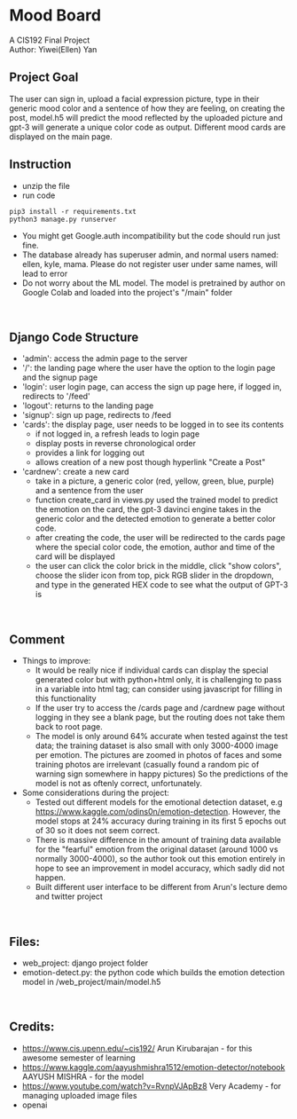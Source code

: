 # Mood Board

A CIS192 Final Project<br/>
Author: Yiwei(Ellen) Yan

## Project Goal
The user can sign in, upload a facial expression picture, type in their generic mood color and a sentence of how they are feeling, on creating the post, model.h5 will predict the mood reflected by the uploaded picture and gpt-3 will generate a unique color code as output. Different mood cards are displayed on the main page. 
</br>
## Instruction
* unzip the file
* run code
```
pip3 install -r requirements.txt
python3 manage.py runserver
```
* You might get Google.auth incompatibility but the code should run just fine.
* The database already has superuser admin, and normal users named: ellen, kyle, mama. Please do not register user under same names, will lead to error
* Do not worry about the ML model. The model is pretrained by author on Google Colab and loaded into the project's "/main" folder
</br>

## Django Code Structure
- 'admin': access the admin page to the server
- '/': the landing page where the user have the option to the login page and the signup page
- 'login': user login page, can access the sign up page here, if logged in, redirects to '/feed'
- 'logout': returns to the landing page
- 'signup': sign up page, redirects to /feed
- 'cards': the display page, user needs to be logged in to see its contents
  - if not logged in, a refresh leads to login page
  - display posts in reverse chronological order
  - provides a link for logging out
  - allows creation of a new post though hyperlink "Create a Post"
- 'cardnew': create a new card
  - take in a picture, a generic color (red, yellow, green, blue, purple) and a sentence from the user
  - function create_card in views.py used the trained model to predict the emotion on the card, the gpt-3 davinci engine takes in the generic color and the detected emotion to generate a better color code. 
  - after creating the code, the user will be redirected to the cards page where the special color code, the emotion, author and time of the card will be displayed
  - the user can click the color brick in the middle, click "show colors", choose the slider icon from top, pick RGB slider in the dropdown, and type in the generated HEX code to see what the output of GPT-3 is
</br>

## Comment
* Things to improve: 
  * It would be really nice if individual cards can display the special generated color but with python+html only, it is challenging to pass in a variable into html tag; can consider using javascript for filling in this functionality
  * If the user try to access the /cards page and /cardnew page without logging in they see a blank page, but the routing does not take them back to root page.
  * The model is only around 64% accurate when tested against the test data; the training dataset is also small with only 3000-4000 image per emotion. The pictures are zoomed in photos of faces and some training photos are irrelevant (casually found a random pic of warning sign somewhere in happy pictures) So the predictions of the model is not as oftenly correct, unfortunately. 
* Some considerations during the project:
  *  Tested out different models for the emotional detection dataset, e.g https://www.kaggle.com/odins0n/emotion-detection. However, the model stops at 24% accuracy during training in its first 5 epochs out of 30 so it does not seem correct. 
  *  There is massive difference in the amount of training data available for the "fearful" emotion from the original dataset (around 1000 vs normally 3000-4000), so the author took out this emotion entirely in hope to see an improvement in model accuracy, which sadly did not happen. 
  *  Built different user interface to be different from Arun's lecture demo and twitter project
</br>

## Files: 
* web_project: django project folder
* emotion-detect.py: the python code which builds the emotion detection model in /web_project/main/model.h5
</br>

## Credits:
* https://www.cis.upenn.edu/~cis192/ Arun Kirubarajan - for this awesome semester of learning
* https://www.kaggle.com/aayushmishra1512/emotion-detector/notebook AAYUSH MISHRA - for the model
* https://www.youtube.com/watch?v=RvnpVJApBz8 Very Academy - for managing uploaded image files 
* openai
